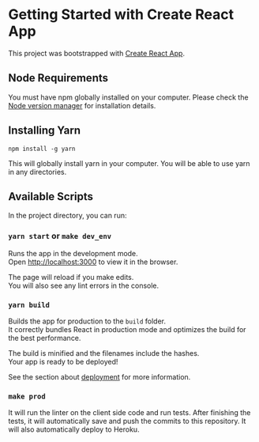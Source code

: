 # Getting Started with Create React App

This project was bootstrapped with [Create React App](https://github.com/facebook/create-react-app).

## Node Requirements

You must have npm globally installed on your computer. Please check the [Node version manager](https://github.com/nvm-sh/nvm) for installation details.

## Installing Yarn

```
npm install -g yarn
```

This will globally install yarn in your computer. You will be able to use yarn in any directories.

## Available Scripts

In the project directory, you can run:

### `yarn start` or `make dev_env`

Runs the app in the development mode.\
Open [http://localhost:3000](http://localhost:3000) to view it in the browser.

The page will reload if you make edits.\
You will also see any lint errors in the console.

### `yarn build`

Builds the app for production to the `build` folder.\
It correctly bundles React in production mode and optimizes the build for the best performance.

The build is minified and the filenames include the hashes.\
Your app is ready to be deployed!

See the section about [deployment](https://facebook.github.io/create-react-app/docs/deployment) for more information.

### `make prod`

It will run the linter on the client side code and run tests. After finishing the tests, it will automatically save and push the commits to this repository. It will also automatically deploy to Heroku.